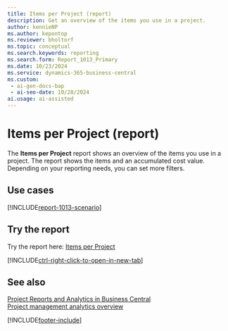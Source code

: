 ```yaml
---
title: Items per Project (report)
description: Get an overview of the items you use in a project. 
author: kennieNP
ms.author: kepontop
ms.reviewer: bholtorf
ms.topic: conceptual
ms.search.keywords: reporting
ms.search.form: Report_1013_Primary
ms.date: 10/23/2024
ms.service: dynamics-365-business-central
ms.custom:
 - ai-gen-docs-bap
 - ai-seo-date: 10/28/2024
ai.usage: ai-assisted
---
```


# Items per Project (report)

The **Items per Project** report shows an overview of the items you use in a project. The report shows the items and an accumulated cost value. Depending on your reporting needs, you can set more filters.

## Use cases

[!INCLUDE[report-1013-scenario](../includes/report-1013-scenario-include.md)]

<!-- 

Prompt

Below is a report in an ERP system. Provide 3-4 use cases for different personas working with projects

Format like this:    
  
As a <persona>, use the report to    
* use case 1  
* use case 2    

Do not capitalize the persona names. 

Do not start lines with "Use the data to"

## Report name
Items per Project

## Report description
The *Items per Project* report shows an overview about the items used in a project. 
The report shows the relevant items and an accumulated value about the costs.
Depending on your reporting needs, you can set additional filters. 

### What the report does

### Use cases
Get an overview about the items used in a project. 

Please include your data sources and URLs

-->

## Try the report

Try the report here: [Items per Project](https://businesscentral.dynamics.com?report=1013)

[!INCLUDE[ctrl-right-click-to-open-in-new-tab](../includes/ctrl-right-click-to-open-in-new-tab.md)]

## See also

[Project Reports and Analytics in Business Central](../project-reports.md)  
[Project management analytics overview](projects-analytics-overview.md)  

[!INCLUDE[footer-include](../includes/footer-banner.md)]